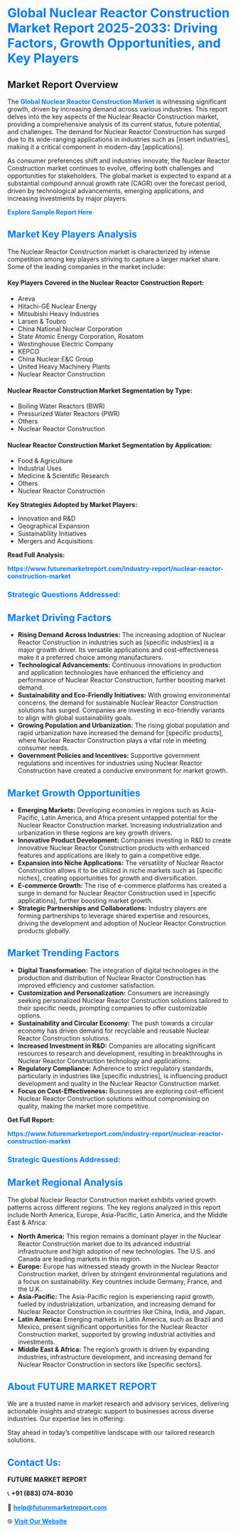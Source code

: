 <h1 style="color: #007BFF;">Global Nuclear Reactor Construction Market Report 2025-2033: Driving Factors, Growth Opportunities, and Key Players</h1>

<section id="overview">
<h2>Market Report Overview</h2>
<p>The <a href="https://www.futuremarketreport.com/industry-report/nuclear-reactor-construction-market" style="color: #007BFF; text-decoration: none;"><strong>Global Nuclear Reactor Construction Market</strong></a> is witnessing significant growth, driven by increasing demand across various industries. This report delves into the key aspects of the Nuclear Reactor Construction market, providing a comprehensive analysis of its current status, future potential, and challenges. The demand for Nuclear Reactor Construction has surged due to its wide-ranging applications in industries such as [insert industries], making it a critical component in modern-day [applications].</p>
<p>As consumer preferences shift and industries innovate, the Nuclear Reactor Construction market continues to evolve, offering both challenges and opportunities for stakeholders. The global market is expected to expand at a substantial compound annual growth rate (CAGR) over the forecast period, driven by technological advancements, emerging applications, and increasing investments by major players.</p>
</section>

<section id="overview">
<p><a href="https://www.futuremarketreport.com/request-sample/reportId=106495" style="color: #007BFF; text-decoration: none;"><strong>Explore Sample Report Here</strong></a></p>
</section>

<section id="key-players">
<h2 style="color: #007BFF;">Market Key Players Analysis</h2>
<p>The Nuclear Reactor Construction market is characterized by intense competition among key players striving to capture a larger market share. Some of the leading companies in the market include:</p>
<h4>Key Players Covered in the Nuclear Reactor Construction Report:</h4>
<ul><li>Areva</li><li>Hitachi-GE Nuclear Energy</li><li>Mitsubishi Heavy Industries</li><li>Larsen &amp; Toubro</li><li>China National Nuclear Corporation</li><li>State Atomic Energy Corporation, Rosatom</li><li>Westinghouse Electric Company</li><li>KEPCO</li><li>China Nuclear E&amp;C Group</li><li>United Heavy Machinery Plants</li><li>Nuclear Reactor Construction</li></ul>
<h4>Nuclear Reactor Construction Market Segmentation by Type:</h4>
<ul><li>Boiling Water Reactors (BWR)</li><li>Pressurized Water Reactors (PWR)</li><li>Others</li><li>Nuclear Reactor Construction</li></ul>

<h4>Nuclear Reactor Construction Market Segmentation by Application:</h4>
<ul><li>Food &amp; Agriculture</li><li>Industrial Uses</li><li>Medicine &amp; Scientific Research</li><li>Others</li><li>Nuclear Reactor Construction</li></ul>
<p><strong>Key Strategies Adopted by Market Players:</strong></p>
<ul>
<li>Innovation and R&D</li>
<li>Geographical Expansion</li>
<li>Sustainability Initiatives</li>
<li>Mergers and Acquisitions</li>
</ul>
</section>

<section>
<p><strong>Read Full Analysis: </strong></p><a href="https://www.futuremarketreport.com/industry-report/nuclear-reactor-construction-market" style="color: #007BFF; text-decoration: none;"><strong>https://www.futuremarketreport.com/industry-report/nuclear-reactor-construction-market</strong></a>
<h3 style="color: #007BFF;">Strategic Questions Addressed:</h3>
</section>

<section id="driving-factors">
<h2 style="color: #007BFF;">Market Driving Factors</h2>
<ul>
<li><strong>Rising Demand Across Industries:</strong> The increasing adoption of Nuclear Reactor Construction in industries such as [specific industries] is a major growth driver. Its versatile applications and cost-effectiveness make it a preferred choice among manufacturers.</li>
<li><strong>Technological Advancements:</strong> Continuous innovations in production and application technologies have enhanced the efficiency and performance of Nuclear Reactor Construction, further boosting market demand.</li>
<li><strong>Sustainability and Eco-Friendly Initiatives:</strong> With growing environmental concerns, the demand for sustainable Nuclear Reactor Construction solutions has surged. Companies are investing in eco-friendly variants to align with global sustainability goals.</li>
<li><strong>Growing Population and Urbanization:</strong> The rising global population and rapid urbanization have increased the demand for [specific products], where Nuclear Reactor Construction plays a vital role in meeting consumer needs.</li>
<li><strong>Government Policies and Incentives:</strong> Supportive government regulations and incentives for industries using Nuclear Reactor Construction have created a conducive environment for market growth.</li>
</ul>
</section>

<section id="growth-opportunities">
<h2 style="color: #007BFF;">Market Growth Opportunities</h2>
<ul>
<li><strong>Emerging Markets:</strong> Developing economies in regions such as Asia-Pacific, Latin America, and Africa present untapped potential for the Nuclear Reactor Construction market. Increasing industrialization and urbanization in these regions are key growth drivers.</li>
<li><strong>Innovative Product Development:</strong> Companies investing in R&D to create innovative Nuclear Reactor Construction products with enhanced features and applications are likely to gain a competitive edge.</li>
<li><strong>Expansion into Niche Applications:</strong> The versatility of Nuclear Reactor Construction allows it to be utilized in niche markets such as [specific niches], creating opportunities for growth and diversification.</li>
<li><strong>E-commerce Growth:</strong> The rise of e-commerce platforms has created a surge in demand for Nuclear Reactor Construction used in [specific applications], further boosting market growth.</li>
<li><strong>Strategic Partnerships and Collaborations:</strong> Industry players are forming partnerships to leverage shared expertise and resources, driving the development and adoption of Nuclear Reactor Construction products globally.</li>
</ul>
</section>

<section id="trending-factors">
<h2 style="color: #007BFF;">Market Trending Factors</h2>
<ul>
<li><strong>Digital Transformation:</strong> The integration of digital technologies in the production and distribution of Nuclear Reactor Construction has improved efficiency and customer satisfaction.</li>
<li><strong>Customization and Personalization:</strong> Consumers are increasingly seeking personalized Nuclear Reactor Construction solutions tailored to their specific needs, prompting companies to offer customizable options.</li>
<li><strong>Sustainability and Circular Economy:</strong> The push towards a circular economy has driven demand for recyclable and reusable Nuclear Reactor Construction solutions.</li>
<li><strong>Increased Investment in R&D:</strong> Companies are allocating significant resources to research and development, resulting in breakthroughs in Nuclear Reactor Construction technology and applications.</li>
<li><strong>Regulatory Compliance:</strong> Adherence to strict regulatory standards, particularly in industries like [specific industries], is influencing product development and quality in the Nuclear Reactor Construction market.</li>
<li><strong>Focus on Cost-Effectiveness:</strong> Businesses are exploring cost-efficient Nuclear Reactor Construction solutions without compromising on quality, making the market more competitive.</li>
</ul>
</section>

<section>
<p><strong>Get Full Report: </strong></p><a href="https://www.futuremarketreport.com/industry-report/nuclear-reactor-construction-market" style="color: #007BFF; text-decoration: none;"><strong>https://www.futuremarketreport.com/industry-report/nuclear-reactor-construction-market</strong></a>
<h3 style="color: #007BFF;">Strategic Questions Addressed:</h3>
</section>


<section id="regional-analysis">
<h2 style="color: #007BFF;">Market Regional Analysis</h2>
<p>The global Nuclear Reactor Construction market exhibits varied growth patterns across different regions. The key regions analyzed in this report include North America, Europe, Asia-Pacific, Latin America, and the Middle East & Africa:</p>
<ul>
<li><strong>North America:</strong> This region remains a dominant player in the Nuclear Reactor Construction market due to its advanced industrial infrastructure and high adoption of new technologies. The U.S. and Canada are leading markets in this region.</li>
<li><strong>Europe:</strong> Europe has witnessed steady growth in the Nuclear Reactor Construction market, driven by stringent environmental regulations and a focus on sustainability. Key countries include Germany, France, and the U.K.</li>
<li><strong>Asia-Pacific:</strong> The Asia-Pacific region is experiencing rapid growth, fueled by industrialization, urbanization, and increasing demand for Nuclear Reactor Construction in countries like China, India, and Japan.</li>
<li><strong>Latin America:</strong> Emerging markets in Latin America, such as Brazil and Mexico, present significant opportunities for the Nuclear Reactor Construction market, supported by growing industrial activities and investments.</li>
<li><strong>Middle East & Africa:</strong> The region’s growth is driven by expanding industries, infrastructure development, and increasing demand for Nuclear Reactor Construction in sectors like [specific sectors].</li>
</ul>
</section>

<footer>
<h2 style="color: #007BFF;">About FUTURE MARKET REPORT</h2>
<p>We are a trusted name in market research and advisory services, delivering actionable insights and strategic support to businesses across diverse industries. Our expertise lies in offering:</p>

<p>Stay ahead in today’s competitive landscape with our tailored research solutions.</p>

<h2 style="color: #007BFF;">Contact Us:</h2>
<p><strong>FUTURE MARKET REPORT</strong></p>
<p>📞 <strong>+91 (883) 074-8030</strong></p>
<p>📧 <strong><a href="mailto:help@futuremarketreport.com" style="color: #007BFF;">help@futuremarketreport.com</a></strong></p>
<p>🌐 <strong><a href="https://www.futuremarketreport.com/" style="color: #007BFF;">Visit Our Website</a></strong></p>
</footer>